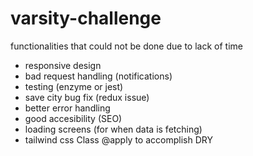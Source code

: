 # varsity-challenge

functionalities that could not be done due to lack of time

- responsive design
- bad request handling (notifications)
- testing (enzyme or jest)
- save city bug fix (redux issue)
- better error handling
- good accesibility (SEO)
- loading screens (for when data is fetching)
- tailwind css Class @apply to accomplish DRY
